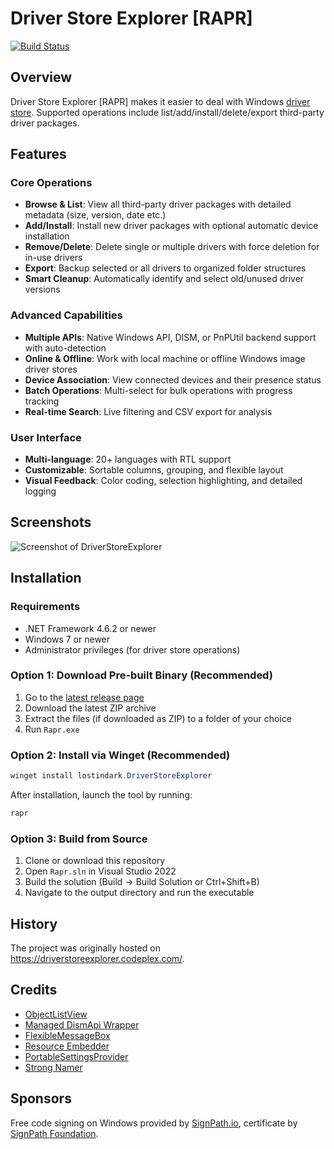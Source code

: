Driver Store Explorer [RAPR]
===================================================

[![Build Status](https://ci.appveyor.com/api/projects/status/kqtvhfq23am2gq26/branch/master?svg=true)](https://ci.appveyor.com/project/lostindark/driverstoreexplorer/branch/master)

## Overview
Driver Store Explorer [RAPR] makes it easier to deal with Windows [driver store](https://msdn.microsoft.com/en-us/library/ff544868(VS.85).aspx). Supported operations include list/add/install/delete/export third-party driver packages.

## Features

### Core Operations
* **Browse & List**: View all third-party driver packages with detailed metadata (size, version, date etc.)
* **Add/Install**: Install new driver packages with optional automatic device installation
* **Remove/Delete**: Delete single or multiple drivers with force deletion for in-use drivers
* **Export**: Backup selected or all drivers to organized folder structures
* **Smart Cleanup**: Automatically identify and select old/unused driver versions

### Advanced Capabilities
* **Multiple APIs**: Native Windows API, DISM, or PnPUtil backend support with auto-detection
* **Online & Offline**: Work with local machine or offline Windows image driver stores
* **Device Association**: View connected devices and their presence status
* **Batch Operations**: Multi-select for bulk operations with progress tracking
* **Real-time Search**: Live filtering and CSV export for analysis

### User Interface
* **Multi-language**: 20+ languages with RTL support
* **Customizable**: Sortable columns, grouping, and flexible layout
* **Visual Feedback**: Color coding, selection highlighting, and detailed logging

## Screenshots
![Screenshot of DriverStoreExplorer](https://github.com/user-attachments/assets/2d7df896-494d-4bcd-b064-5f05696cd0d3)

## Installation

### Requirements
* .NET Framework 4.6.2 or newer
* Windows 7 or newer
* Administrator privileges (for driver store operations)

### Option 1: Download Pre-built Binary (Recommended)
1. Go to the [latest release page](https://github.com/lostindark/DriverStoreExplorer/releases/latest)
2. Download the latest ZIP archive
3. Extract the files (if downloaded as ZIP) to a folder of your choice
4. Run `Rapr.exe`

### Option 2: Install via Winget (Recommended)
```powershell
winget install lostindark.DriverStoreExplorer
```
After installation, launch the tool by running:
```powershell
rapr
```

### Option 3: Build from Source
1. Clone or download this repository
2. Open `Rapr.sln` in Visual Studio 2022
3. Build the solution (Build → Build Solution or Ctrl+Shift+B)
4. Navigate to the output directory and run the executable


## History
The project was originally hosted on https://driverstoreexplorer.codeplex.com/.

## Credits
* [ObjectListView](http://objectlistview.sourceforge.net/)
* [Managed DismApi Wrapper](https://github.com/jeffkl/ManagedDism)
* [FlexibleMessageBox](https://www.codeproject.com/Articles/601900/FlexibleMessageBox-A-Flexible-Replacement-for-the)
* [Resource Embedder](https://github.com/0xced/resource-embedder)
* [PortableSettingsProvider](https://github.com/bluegrams/SettingsProviders)
* [Strong Namer](https://github.com/dsplaisted/strongnamer)

## Sponsors
Free code signing on Windows provided by [SignPath.io], certificate by [SignPath Foundation].

[SignPath.io]: https://signpath.io
[SignPath Foundation]: https://signpath.org
